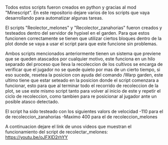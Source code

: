 Todos estos scripts fueron creados en python y gracias al mod "Minescript". En este repositorio dejare varios de los scripts que vaya desarrollando para automatizar algunas tareas.

El scripts "Reolector_melones" y "Recolector_zanahorias" fueron creados y testeados dentro del servidor de hypixel en el garden. Para que estos funcionen correctamente se tienen que
utilizar ciertos bloques dentro de la plot donde se vaya a usar el script para que este funcione sin problemas.

Ambos scripts mencionados anteriormente tienen un sistema que previene que se queden atascados por cualquier motivo, este funciona en un hilo separado del proceso que lleva la recoleccion de los cultivos
se encarga de verificar que el jugador no se quede quieto por mas de un cierto tiempo, si eso sucede, resetea la posicion con ayuda del comando /Warp garden, este ultimo tiene que estar seteado en la posicion
donde el script comenzara a funcionar, esto para que al terminar todo el recorrido de recoleccion de la plot, se use este mismo script tanto para volver al inicio de este y repetir el ciclo de recoleccion,
como tambien para re posicionar al jugador ante un posible atasco detectado.

El script ha sido testeado con los siguientes valors de velocidad
-110 para el de recoleccion_zanahorias
-Maximo 400 para el de recoleccion_melones

A continuacion dejare el link de unos videos que muestran el funcionamiento del script de recolectar_melones:
https://youtu.be/oJFXID2rhYY
